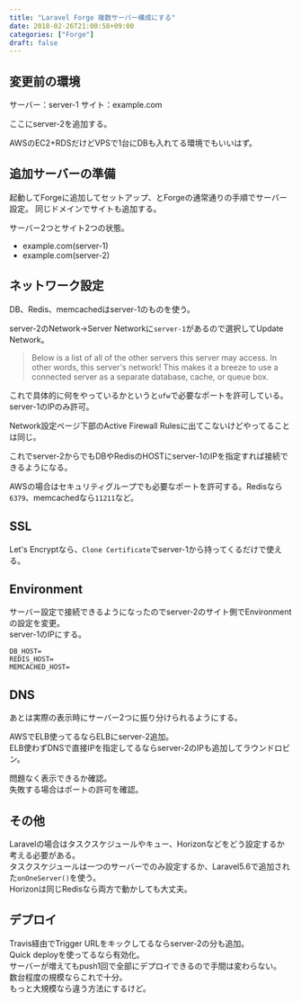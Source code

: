 ```yaml
---
title: "Laravel Forge 複数サーバー構成にする"
date: 2018-02-26T21:00:58+09:00
categories: ["Forge"]
draft: false
---
```


## 変更前の環境
サーバー：server-1
サイト：example.com

ここにserver-2を追加する。

AWSのEC2+RDSだけどVPSで1台にDBも入れてる環境でもいいはず。

## 追加サーバーの準備
起動してForgeに追加してセットアップ、とForgeの通常通りの手順でサーバー設定。
同じドメインでサイトも追加する。

サーバー2つとサイト2つの状態。

- example.com(server-1)
- example.com(server-2)

## ネットワーク設定
DB、Redis、memcachedはserver-1のものを使う。

server-2のNetwork→Server Networkに`server-1`があるので選択してUpdate Network。

> Below is a list of all of the other servers this server may access. In other words, this server's network! This makes it a breeze to use a connected server as a separate database, cache, or queue box.

これで具体的に何をやっているかというと`ufw`で必要なポートを許可している。
server-1のIPのみ許可。

Network設定ページ下部のActive Firewall Rulesに出てこないけどやってることは同じ。

これでserver-2からでもDBやRedisのHOSTにserver-1のIPを指定すれば接続できるようになる。

AWSの場合はセキュリティグループでも必要なポートを許可する。Redisなら`6379`、memcachedなら`11211`など。

## SSL
Let's Encryptなら、`Clone Certificate`でserver-1から持ってくるだけで使える。

## Environment
サーバー設定で接続できるようになったのでserver-2のサイト側でEnvironmentの設定を変更。  
server-1のIPにする。

```
DB_HOST=
REDIS_HOST=
MEMCACHED_HOST=
```

## DNS
あとは実際の表示時にサーバー2つに振り分けられるようにする。

AWSでELB使ってるならELBにserver-2追加。  
ELB使わずDNSで直接IPを指定してるならserver-2のIPも追加してラウンドロビン。

問題なく表示できるか確認。  
失敗する場合はポートの許可を確認。

## その他
Laravelの場合はタスクスケジュールやキュー、Horizonなどをどう設定するか考える必要がある。  
タスクスケジュールは一つのサーバーでのみ設定するか、Laravel5.6で追加された`onOneServer()`を使う。  
Horizonは同じRedisなら両方で動かしても大丈夫。

## デプロイ
Travis経由でTrigger URLをキックしてるならserver-2の分も追加。  
Quick deployを使ってるなら有効化。  
サーバーが増えてもpush1回で全部にデプロイできるので手間は変わらない。  
数台程度の規模ならこれで十分。  
もっと大規模なら違う方法にするけど。
